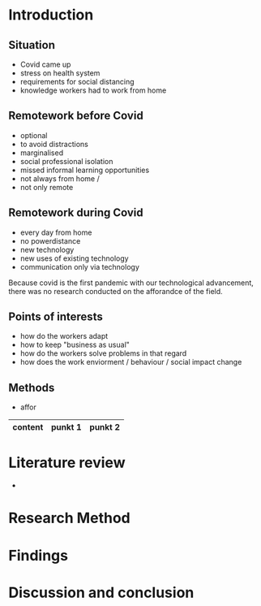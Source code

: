 # Introduction
## Situation
- Covid came up
- stress on health system
- requirements for social distancing
- knowledge workers had to work from home
## Remotework before Covid
- optional
- to avoid distractions
- marginalised
- social professional isolation
- missed informal learning opportunities
- not always from home /
- not only remote

## Remotework during Covid
- every day from home
- no powerdistance
- new technology
- new uses of existing technology
- communication only via technology

Because covid is the first pandemic with our technological advancement, there was no research conducted on the afforandce of the field.

## Points of interests
- how do the workers adapt
- how to keep "business as usual"
- how do the workers solve problems in that regard
- how does the work enviorment / behaviour / social impact change

## Methods
- affor

content| punkt 1 | punkt 2 |
|---|---|---|


# Literature review
-

# Research Method

# Findings

# Discussion and conclusion

